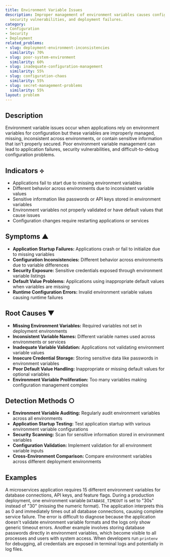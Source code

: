 ```yaml
---
title: Environment Variable Issues
description: Improper management of environment variables causes configuration problems,
  security vulnerabilities, and deployment failures.
category:
- Configuration
- Security
- Deployment
related_problems:
- slug: deployment-environment-inconsistencies
  similarity: 70%
- slug: poor-system-environment
  similarity: 60%
- slug: inadequate-configuration-management
  similarity: 55%
- slug: configuration-chaos
  similarity: 55%
- slug: secret-management-problems
  similarity: 55%
layout: problem
---
```


## Description

Environment variable issues occur when applications rely on environment variables for configuration but these variables are improperly managed, missing, inconsistent across environments, or contain sensitive information that isn't properly secured. Poor environment variable management can lead to application failures, security vulnerabilities, and difficult-to-debug configuration problems.

## Indicators ⟡

- Applications fail to start due to missing environment variables
- Different behavior across environments due to inconsistent variable values
- Sensitive information like passwords or API keys stored in environment variables
- Environment variables not properly validated or have default values that cause issues
- Configuration changes require restarting applications or services

## Symptoms ▲

- **Application Startup Failures:** Applications crash or fail to initialize due to missing variables
- **Configuration Inconsistencies:** Different behavior across environments due to variable differences
- **Security Exposure:** Sensitive credentials exposed through environment variable listings
- **Default Value Problems:** Applications using inappropriate default values when variables are missing
- **Runtime Configuration Errors:** Invalid environment variable values causing runtime failures

## Root Causes ▼

- **Missing Environment Variables:** Required variables not set in deployment environments
- **Inconsistent Variable Names:** Different variable names used across environments or services
- **Inadequate Variable Validation:** Applications not validating environment variable values
- **Insecure Credential Storage:** Storing sensitive data like passwords in environment variables
- **Poor Default Value Handling:** Inappropriate or missing default values for optional variables
- **Environment Variable Proliferation:** Too many variables making configuration management complex

## Detection Methods ○

- **Environment Variable Auditing:** Regularly audit environment variables across all environments
- **Application Startup Testing:** Test application startup with various environment variable configurations
- **Security Scanning:** Scan for sensitive information stored in environment variables
- **Configuration Validation:** Implement validation for all environment variable inputs
- **Cross-Environment Comparison:** Compare environment variables across different deployment environments

## Examples

A microservices application requires 15 different environment variables for database connections, API keys, and feature flags. During a production deployment, one environment variable `DATABASE_TIMEOUT` is set to "30s" instead of "30" (missing the numeric format). The application interprets this as 0 and immediately times out all database connections, causing complete service failure. The error is difficult to diagnose because the application doesn't validate environment variable formats and the logs only show generic timeout errors. Another example involves storing database passwords directly in environment variables, which become visible to all processes and users with system access. When developers run `printenv` for debugging, all credentials are exposed in terminal logs and potentially in log files.